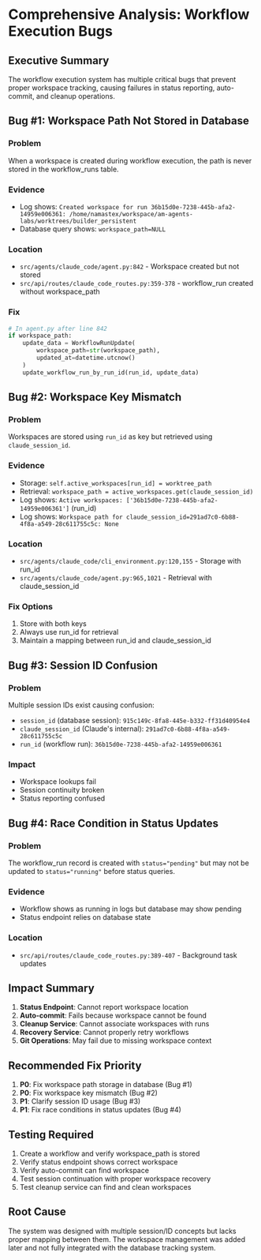 # Comprehensive Analysis: Workflow Execution Bugs

## Executive Summary
The workflow execution system has multiple critical bugs that prevent proper workspace tracking, causing failures in status reporting, auto-commit, and cleanup operations.

## Bug #1: Workspace Path Not Stored in Database

### Problem
When a workspace is created during workflow execution, the path is never stored in the workflow_runs table.

### Evidence
- Log shows: `Created workspace for run 36b15d0e-7238-445b-afa2-14959e006361: /home/namastex/workspace/am-agents-labs/worktrees/builder_persistent`
- Database query shows: `workspace_path=NULL`

### Location
- `src/agents/claude_code/agent.py:842` - Workspace created but not stored
- `src/api/routes/claude_code_routes.py:359-378` - workflow_run created without workspace_path

### Fix
```python
# In agent.py after line 842
if workspace_path:
    update_data = WorkflowRunUpdate(
        workspace_path=str(workspace_path),
        updated_at=datetime.utcnow()
    )
    update_workflow_run_by_run_id(run_id, update_data)
```

## Bug #2: Workspace Key Mismatch

### Problem
Workspaces are stored using `run_id` as key but retrieved using `claude_session_id`.

### Evidence
- Storage: `self.active_workspaces[run_id] = worktree_path`
- Retrieval: `workspace_path = active_workspaces.get(claude_session_id)`
- Log shows: `Active workspaces: ['36b15d0e-7238-445b-afa2-14959e006361']` (run_id)
- Log shows: `Workspace path for claude_session_id=291ad7c0-6b88-4f8a-a549-28c611755c5c: None`

### Location
- `src/agents/claude_code/cli_environment.py:120,155` - Storage with run_id
- `src/agents/claude_code/agent.py:965,1021` - Retrieval with claude_session_id

### Fix Options
1. Store with both keys
2. Always use run_id for retrieval
3. Maintain a mapping between run_id and claude_session_id

## Bug #3: Session ID Confusion

### Problem
Multiple session IDs exist causing confusion:
- `session_id` (database session): `915c149c-8fa8-445e-b332-ff31d40954e4`
- `claude_session_id` (Claude's internal): `291ad7c0-6b88-4f8a-a549-28c611755c5c`
- `run_id` (workflow run): `36b15d0e-7238-445b-afa2-14959e006361`

### Impact
- Workspace lookups fail
- Session continuity broken
- Status reporting confused

## Bug #4: Race Condition in Status Updates

### Problem
The workflow_run record is created with `status="pending"` but may not be updated to `status="running"` before status queries.

### Evidence
- Workflow shows as running in logs but database may show pending
- Status endpoint relies on database state

### Location
- `src/api/routes/claude_code_routes.py:389-407` - Background task updates

## Impact Summary

1. **Status Endpoint**: Cannot report workspace location
2. **Auto-commit**: Fails because workspace cannot be found
3. **Cleanup Service**: Cannot associate workspaces with runs
4. **Recovery Service**: Cannot properly retry workflows
5. **Git Operations**: May fail due to missing workspace context

## Recommended Fix Priority

1. **P0**: Fix workspace path storage in database (Bug #1)
2. **P0**: Fix workspace key mismatch (Bug #2)
3. **P1**: Clarify session ID usage (Bug #3)
4. **P1**: Fix race conditions in status updates (Bug #4)

## Testing Required

1. Create a workflow and verify workspace_path is stored
2. Verify status endpoint shows correct workspace
3. Verify auto-commit can find workspace
4. Test session continuation with proper workspace recovery
5. Test cleanup service can find and clean workspaces

## Root Cause
The system was designed with multiple session/ID concepts but lacks proper mapping between them. The workspace management was added later and not fully integrated with the database tracking system.